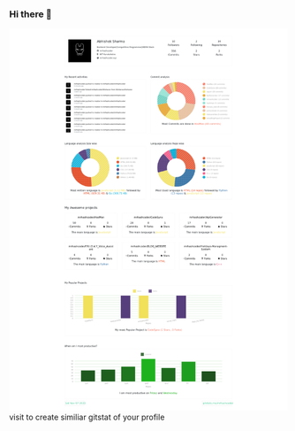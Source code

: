 ### Hi there 👋
![Screenshot](mrhashcoder_profile2.png)
<a src="https://gitstats.me"> visit to create similiar gitstat of your profile </a>
